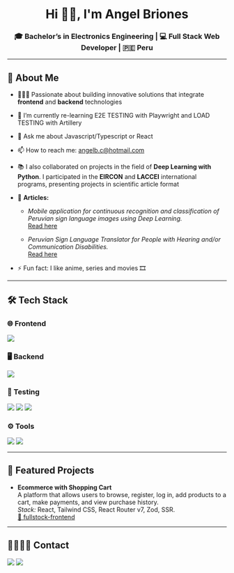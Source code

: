 <h1 align="center">
  Hi 🙋🏻, I'm Angel Briones
</h1>

<h3 align="center">
  🎓 Bachelor’s in Electronics Engineering | 💻 Full Stack Web Developer | 🇵🇪 Peru
</h3>

---

## 🚀 About Me

- 🧑🏻‍💻 Passionate about building innovative solutions that integrate **frontend** and **backend** technologies
- 🌱 I’m currently re-learning E2E TESTING with Playwright and LOAD TESTING with Artillery
- 💬 Ask me about Javascript/Typescript or React
- 📫 How to reach me: angelb.c@hotmail.com
- 📚 I also collaborated on projects in the field of **Deep Learning with Python**. I participated in the **EIRCON** and **LACCEI** international programs, presenting projects in scientific article format
- 📰 **Articles:**
  - *Mobile application for continuous recognition and classification of Peruvian sign language images using Deep Learning.*  
  [Read here](https://online-journals.org/index.php/i-jim/article/view/52853)  

  - *Peruvian Sign Language Translator for People with Hearing and/or Communication Disabilities.*  
  [Read here](https://laccei.org/LACCEI2023-BuenosAires/papers/Contribution_1403_a.pdf)  

- ⚡ Fun fact: I like anime, series and movies 🎞️

---

## 🛠 Tech Stack

### 🌐 Frontend
<p>
  <img src="https://skillicons.dev/icons?i=html,css,tailwind,js,ts,react" />
</p>

### 🖥 Backend
<p>
  <img src="https://skillicons.dev/icons?i=nodejs,postgres" />
</p>

### 🧪 Testing
<p>
  <img src="https://img.shields.io/badge/React_Testing_Library-E33332?style=for-the-badge&logo=testing-library&logoColor=white" />
  <img src="https://img.shields.io/badge/Playwright-2EAD33?style=for-the-badge&logo=playwright&logoColor=white" />
  <img src="https://img.shields.io/badge/Artillery-EF2D5E?style=for-the-badge&logo=artillery&logoColor=white" />
</p>

### ⚙️ Tools
<p>
  <img src="https://img.shields.io/badge/WSL-4EAA25?style=for-the-badge&logo=linux&logoColor=white" />
  <img src="https://skillicons.dev/icons?i=vscode,git,github" />
</p>

---

## 📌 Featured Projects

- **Ecommerce with Shopping Cart**  
  A platform that allows users to browse, register, log in, add products to a cart, make payments, and view purchase history.  
  *Stack:* React, Tailwind CSS, React Router v7, Zod, SSR.  
  [🔗 fullstock-frontend](https://github.com/codeableorg/fullstock-frontend)

---

## 🫱🏻‍🫲🏻 Contact
<p>
  <a href="mailto:angelb.c@hotmail.com"><img src="https://img.shields.io/badge/Email-D14836?style=for-the-badge&logo=gmail&logoColor=white"/></a>
  <a href="https://www.linkedin.com/in/angel-diego-briones-cerqu%C3%ADn"><img src="https://img.shields.io/badge/LinkedIn-0A66C2?style=for-the-badge&logo=linkedin&logoColor=white"/></a>
</p>
